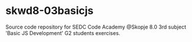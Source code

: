 # skwd8-03basicjs
Source code repository for SEDC Code Academy @Skopje 8.0 3rd subject 'Basic JS Development' G2 students exercises.
